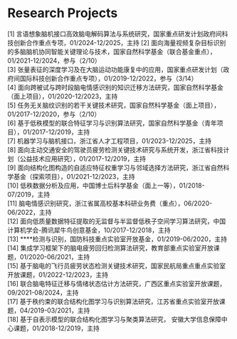 # Research Projects

[1]	言语想象脑机接口高效脑电解码算法与系统研究，国家重点研发计划政府间科技创新合作重点专项，01/2024-12/2025，主持
[2] 面向海量视频复杂目标识别的多脑脑机协同智能关键理论与技术，国家自然科学基金（联合基金重点），01/2021-12/2024，参与（2/10）       
[3] 张量表征的深度学习及在大脑运动功能康复中的应用，国家重点研发计划（政府间国际科技创新合作重点专项），01/2019-12/2022，参与（3/14）       
[4] 面向跨被试与跨时段脑电情感识别的知识迁移方法研究，国家自然科学基金（面上项目），01/2020-12/2023，主持  
[5] 任务无关脑纹识别的若干关键技术研究，国家自然科学基金（面上项目），01/2017-12/2020，参与（2/10）    
[6]	基于低秩模型的联合特征学习与识别算法研究，国家自然科学基金（青年项目），01/2017-12/2019，主持   
[7] 机器学习与脑机接口，浙江省人才工程项目，01/2023-12/2025，主持   
[8]	面向主动交通安全的驾驶员疲劳检测关键技术研究与系统开发，浙江省科技计划（公益技术应用研究），01/2017-12/2019，主持     
[9]	面向结构化图构造的自适应特征权重学习与邻域选择方法研究，浙江省自然科学基金（探索项目），01/2021-12/2023，主持  
[10]	低秩数据分析及应用，中国博士后科学基金（面上一等），01/2018-07/2019，主持  
[11] 脑电情感识别研究，浙江省属高校基本科研业务费（重点），06/2020-06/2022，主持  
[12] 面向低质量数据特征提取的无监督与半监督低秩子空间学习算法研究，中国计算机学会-腾讯犀牛鸟创意基金，10/2017-12/2018，主持  
[13] ****检测与识别，国防科技重点实验室开放基金，01/2019-06/2020，主持  
[14] 集成学习框架下的脑电疲劳回归检测算法研究，教育部重点实验室开放课题，01/2020-06/2021，主持  
[15] 基于脑电的飞行员疲劳状态检测关键技术研究，国家民航局重点重点实验室开放课题，01/2022-12/2023，主持  
[16] 联合脑电特征迁移与情绪状态估计方法研究，广西区重点实验室开放课题，09/2021-08/2024，主持  
[17] 基于秩约束的联合结构化图学习与识别算法研究，江苏省重点实验室开放课题，04/2019-03/2021，主持  
[18] 基于自表示模型的联合结构化图学习与聚类算法研究， 安徽大学信息保障中心课题，01/2018-12/2019，主持    
